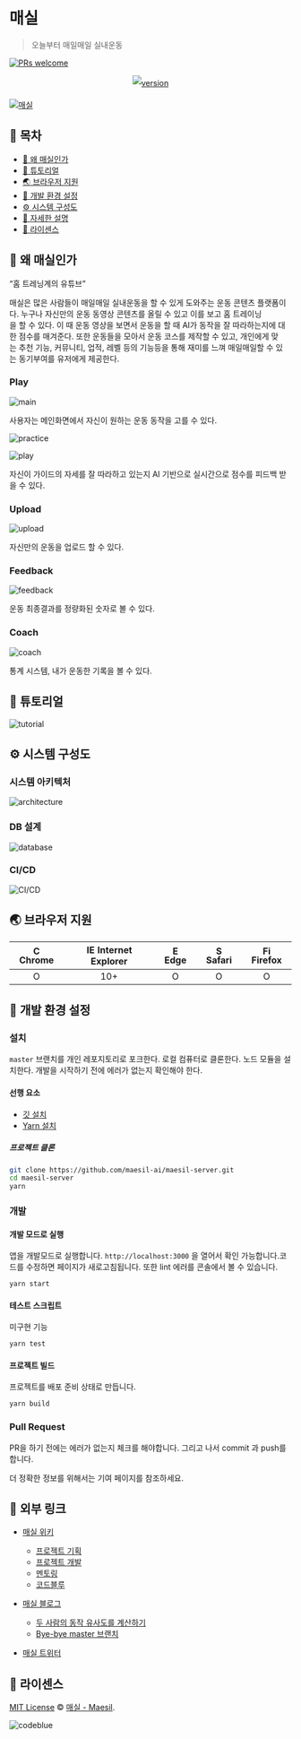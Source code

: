 # 매실

> 오늘부터 매일매일 실내운동

[![PRs welcome](https://img.shields.io/badge/PRs-welcome-ff69b4.svg)](https://github.com/maesil-ai/maesil-client/pulls)

<p align=center style="line-height: 2;">
  <a href="https://www.npmjs.com/package/@egjs/flicking" target="_blank"><img src="https://img.shields.io/npm/v/@egjs/flicking.svg?style=flat-square&color=007acc&label=version&logo=NPM" alt="version" /></a>


</p>

[![매실](https://i.imgur.com/b0YBYnC.png)](https://maesil.ai)

## 🚩 목차

- [🤖 왜 매실인가](#🤖-왜-매실인가)
- [🐾 튜토리얼](#🐾-튜토리얼)
- [🌏 브라우저 지원](#🌏-브라우저-지원)
- [🔧 개발 환경 설정](#🔧-개발-환경-설정)
- [⚙️ 시스템 구성도](#⚙️-시스템-구성도)
- [🔗 자세한 설명](#🔗-자세한-설명)
- [📜 라이센스](#📜-라이센스)

## 🤖 왜 매실인가

“홈 트레닝계의 유튜브”

매실은 많은 사람들이 매일매일 실내운동을 할 수 있게 도와주는 운동 콘텐츠 플랫폼이다. 누구나 자신만의 운동 동영상 콘텐츠를 올릴 수 있고 이를 보고 홈 트레이닝을 할 수 있다. 이 때 운동 영상을 보면서 운동을 할 때 AI가 동작을 잘 따라하는지에 대한 점수를 매겨준다. 또한 운동들을 모아서 운동 코스를 제작할 수 있고, 개인에게 맞는 추천 기능, 커뮤니티, 업적, 레벨 등의 기능등을 통해 재미를 느껴 매일매일할 수 있는 동기부여를 유저에게 제공한다.

### Play

![main](https://i.imgur.com/LqqYDEb.png)

사용자는 메인화면에서 자신이 원하는 운동 동작을 고를 수 있다.

![practice](https://i.imgur.com/NZMPrwV.png)

![play](https://i.imgur.com/cYCgofQ.png)

자신이 가이드의 자세를 잘 따라하고 있는지 AI 기반으로 실시간으로 점수를 피드백 받을 수 있다.

### Upload

![upload](https://i.imgur.com/g0EpWXg.gif)

자신만의 운동을 업로드 할 수 있다.


### Feedback
![feedback](https://i.imgur.com/ExkNyMd.png)

운동 최종결과를 정량화된 숫자로 볼 수 있다.

### Coach
![coach](https://i.imgur.com/l32RbLR.png)

통계 시스템, 내가 운동한 기록을 볼 수 있다.



## 🐾 튜토리얼

![tutorial](https://i.imgur.com/7zUuP0G.gif)


## ⚙️ 시스템 구성도

### 시스템 아키텍처

![architecture](https://i.imgur.com/2O3UcMM.png)

### DB 설계

![database](https://i.imgur.com/GirWqq0.png)

### CI/CD

![CI/CD](https://i.imgur.com/EfdPlQw.png)

## 🌏 브라우저 지원

| <img src="https://user-images.githubusercontent.com/1215767/34348387-a2e64588-ea4d-11e7-8267-a43365103afe.png" alt="Chrome" width="16px" height="16px" /> Chrome | <img src="https://user-images.githubusercontent.com/1215767/34348590-250b3ca2-ea4f-11e7-9efb-da953359321f.png" alt="IE" width="16px" height="16px" /> Internet Explorer | <img src="https://user-images.githubusercontent.com/1215767/34348380-93e77ae8-ea4d-11e7-8696-9a989ddbbbf5.png" alt="Edge" width="16px" height="16px" /> Edge | <img src="https://user-images.githubusercontent.com/1215767/34348394-a981f892-ea4d-11e7-9156-d128d58386b9.png" alt="Safari" width="16px" height="16px" /> Safari | <img src="https://user-images.githubusercontent.com/1215767/34348383-9e7ed492-ea4d-11e7-910c-03b39d52f496.png" alt="Firefox" width="16px" height="16px" /> Firefox |
| :---------: | :---------: | :---------: | :---------: | :---------: |
| O | 10+ | O | O | O |

## 🔧 개발 환경 설정

### 설치

`master` 브랜치를 개인 레포지토리로 포크한다. 로컬 컴퓨터로 클론한다. 노드 모듈을 설치한다. 개발을 시작하기 전에 에러가 없는지 확인해야 한다.

#### 선행 요소

- [깃 설치](https://git-scm.com/book/ko/v2/%EC%8B%9C%EC%9E%91%ED%95%98%EA%B8%B0-Git-%EC%84%A4%EC%B9%98)
- [Yarn 설치](https://classic.yarnpkg.com/en/docs/install/#mac-stable)

##### 프로젝트 클론

```sh
git clone https://github.com/maesil-ai/maesil-server.git
cd maesil-server
yarn
```

### 개발

#### 개발 모드로 실행

앱을 개발모드로 실행합니다. `http://localhost:3000` 을 열어서 확인 가능합니다.코드를 수정하면 페이지가 새로고침됩니다. 또한 lint 에러를 콘솔에서 볼 수 있습니다.

``` sh
yarn start
```

#### 테스트 스크립트

미구현 기능

``` sh
yarn test
```

#### 프로젝트 빌드

프로젝트를 배포 준비 상태로 만듭니다.

``` sh
yarn build
```

### Pull Request

PR을 하기 전에는 에러가 없는지 체크를 해야합니다. 그리고 나서 commit 과 push를 합니다.

더 정확한 정보를 위해서는 기여 페이지를 참조하세요.

## 🔗 외부 링크

- [매실 위키](https://git.swmgit.org/swmaestro/codeblue/-/wikis/home)
  - [프로젝트 기획](https://git.swmgit.org/swmaestro/codeblue/-/wikis/%EA%B8%B0%ED%9A%8D/%ED%94%84%EB%A1%9C%EC%A0%9D%ED%8A%B8-%EA%B8%B0%ED%9A%8D)
  - [프로젝트 개발](https://git.swmgit.org/swmaestro/codeblue/-/wikis/%EA%B0%9C%EB%B0%9C/%ED%94%84%EB%A1%9C%EC%A0%9D%ED%8A%B8-%EA%B0%9C%EB%B0%9C)
  - [멘토링](https://git.swmgit.org/swmaestro/codeblue/-/wikis/%EB%A9%98%ED%86%A0%EB%A7%81/%EB%A9%98%ED%86%A0%EB%A7%81)
  - [코드블루](https://git.swmgit.org/swmaestro/codeblue/-/wikis/home#%EC%BD%94%EB%93%9C%EB%B8%94%EB%A3%A8)

- [매실 블로그](https://blog.maesil.ai)
  - [두 사람의 동작 유사도를 계산하기](https://blog.maesil.ai/2020/08/04/pose-similarity.html)
  - [Bye-bye master 브랜치](https://blog.maesil.ai/2020/08/10/bye-bye-master.html)

- [매실 트위터](https://twitter.com/maesil_ai)

## 📜 라이센스

[MIT License](https://github.com/maesil-ai/maesil-client/LICENSE) © [매실 - Maesil](https://github.com/maesil-ai).

![codeblue](https://i.imgur.com/QtKhI7x.jpg)
